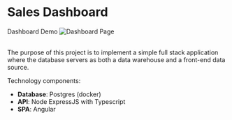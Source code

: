 # Sales Dashboard

Dashboard Demo
![Dashboard Page](/ReadMeHelper/dashboard.gif?raw=true) <br><br>
<!-- Sales entry: <br> -->
<!-- ![Sales Entry Page](/ReadMeHelper/salesentry.png?raw=true) <br><br>
Login / Logout: <br>
simple forms re-using the custom CSS seen in the sales entry form -->

The purpose of this project is to implement a simple full stack application where the database servers as both a data warehouse and a front-end data source.


Technology components:
<ul>
    <li><b>Database</b>: Postgres (docker)</li>
    <li><b>API</b>: Node ExpressJS with Typescript
    <li><b>SPA</b>: Angular
</ul>